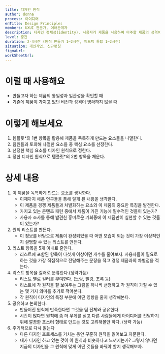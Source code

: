 ```yaml
---
title: 디자인 원칙
author: donna
process: 아이디어
enTitle: Design Principles
members: UXUI 전문가, 이해관계자
description: 디자인 정체성(identity). 사용자가 제품을 사용하며 마주할 제품의 성격이나 느낌을 부여하는 것.
level: 중간
duration: 2-4시간 (원칙 만들기 1~2시간, 피드백 통합 1~2시간)
situation: 개인작업, 신규런칭
figmaUrl:
workSheetUrl:
---
```


<!-- 프로세스별 보기: 공감, 설계, 프로토타입, 테스트 -->
<!--UXUI 전문가, 팀 구성원, 사용자, 이해관계자, 누구나 -->
<!--level: 쉬움, 중간, 어려움-->
<!--개인작업, 신규런칭, 리뉴얼고도화-->

# 이럴 때 사용해요

- 만들고자 하는 제품의 통일성과 일관성을 확인할 때 
- 기존에 제품이 가지고 있던 비전과 성격이 명확하지 않을 때

# 이렇게 해보세요

1. 템플릿*의 1번 항목을 활용해 제품을 독특하게 만드는 요소들을 나열한다. 
2. 팀원들과 토의해 나열한 요소들 중 핵심 요소를 선정한다. 
3. 선정한 핵심 요소를 디자인 원칙으로 정한다. 
4. 정한 디자인 원칙으로 템플릿*의 2번 항목을 채운다.

# 상세 내용
1. 이 제품을 독특하게 만드는 요소를 생각한다.
    - 이제까지 해온 연구들을 통해 알게 된 내용을 생각한다.
    - 이 제품을 경쟁 제품들과 차별화하는 요소와 이 제품의 중요한 특징을 발견한다.
    - 가지고 있는 콘텐츠 패턴 중에서 제품이 가진 기능에 필수적인 것들이 있는가?
    - 사용자 조사를 통해 발견한 흥미로운 기회중에 이 제품만이 실현할 수 있는 것들이 있는가?
2. 원칙 리스트를 만든다.
    - 이 정보를 바탕으로 제품이 완성되었을 때 어떤 모습이 되는 것이 가장 이상적인지 설명할 수 있는 리스트를 만든다.
3. 리스트 항목을 5개 이내로 줄인다.
    - 리스트에 포함된 항목이 다섯개 이상이면 개수를 줄여보자. 사용자들이 필요로 하는 것을 가장 직접적으로 전달해주는 문장을 적고 경쟁 제품과의 차별점을 적는다.
4. 리스트 항목을 컬러로 분류한다.(생략가능)
    - 리스트 별로 컬러를 부여한다. (노랑, 빨강, 초록 등)
    - 리스트에 각 원칙을 잘 보여주는 그림을 하나씩 선정하고 각 원칙이 가질 수 있는 몇 가지 의미를 추가로 적어본다.
    - 각 원칙이 디자인의 특정 부분에 어떤 영향을 줄지 생각해본다.
5. 공유하고 논의한다.
    - 만들어진 원칙에 만족한다면 그것을 팀 전체와 공유한다.
    - 시간이 많다면 원칙에 좀 더 무게를 싣고 다른 사람들에게 아이디어를 전달하기 위해 깔끔한 포스터 형태로 만드는 것도 고려해볼만 하다. (생략 가능)
6. 주기적으로 다시 읽는다
    - 다른 디자인 프로세스를 거치는 동안 꾸준히 원칙을 읽어보고 자문한다.
    - 내가 디자인 하고 있는 것이 이 원칙과 비슷하다고 느껴지는가? 그렇지 않다면 지금의 디자인을 그 원칙에 맞게 어떤 것들을 바꿔야 할지 생각해보자.



<!--
<iframe width="1044" height="587" src="" frameborder="0" allow="accelerometer; autoplay; encrypted-media; gyroscope; picture-in-picture" allowfullscreen></iframe>
--!>
